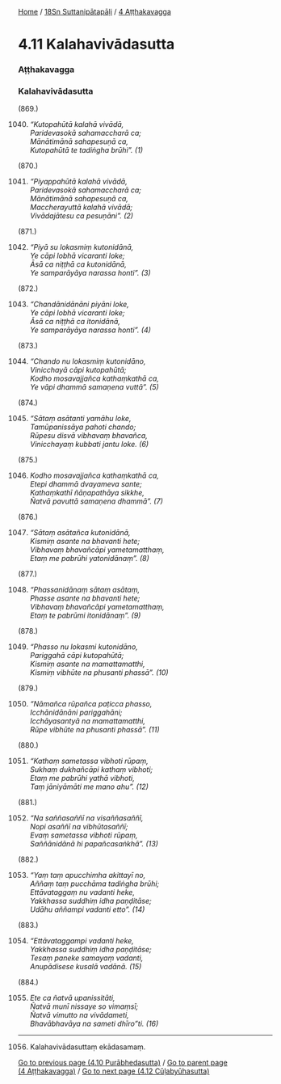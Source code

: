
[Home](/) / [18Sn Suttanipātapāḷi](../../18Sn.md) / [4 Aṭṭhakavagga](../4.md)

# 4.11 Kalahavivādasutta

### Aṭṭhakavagga

### Kalahavivādasutta

(869.)

1040. _“Kutopahūtā kalahā vivādā,_  
_Paridevasokā sahamaccharā ca;_  
_Mānātimānā sahapesuṇā ca,_  
_Kutopahūtā te tadiṅgha brūhi”. (1)_  


(870.)

1041. _“Piyappahūtā kalahā vivādā,_  
_Paridevasokā sahamaccharā ca;_  
_Mānātimānā sahapesuṇā ca,_  
_Maccherayuttā kalahā vivādā;_  
_Vivādajātesu ca pesuṇāni”. (2)_  


(871.)

1042. _“Piyā su lokasmiṃ kutonidānā,_  
_Ye cāpi lobhā vicaranti loke;_  
_Āsā ca niṭṭhā ca kutonidānā,_  
_Ye samparāyāya narassa honti”. (3)_  


(872.)

1043. _“Chandānidānāni piyāni loke,_  
_Ye cāpi lobhā vicaranti loke;_  
_Āsā ca niṭṭhā ca itonidānā,_  
_Ye samparāyāya narassa honti”. (4)_  


(873.)

1044. _“Chando nu lokasmiṃ kutonidāno,_  
_Vinicchayā cāpi kutopahūtā;_  
_Kodho mosavajjañca kathaṃkathā ca,_  
_Ye vāpi dhammā samaṇena vuttā”. (5)_  


(874.)

1045. _“Sātaṃ asātanti yamāhu loke,_  
_Tamūpanissāya pahoti chando;_  
_Rūpesu disvā vibhavaṃ bhavañca,_  
_Vinicchayaṃ kubbati jantu loke. (6)_  


(875.)

1046. _Kodho mosavajjañca kathaṃkathā ca,_  
_Etepi dhammā dvayameva sante;_  
_Kathaṃkathī ñāṇapathāya sikkhe,_  
_Ñatvā pavuttā samaṇena dhammā”. (7)_  


(876.)

1047. _“Sātaṃ asātañca kutonidānā,_  
_Kismiṃ asante na bhavanti hete;_  
_Vibhavaṃ bhavañcāpi yametamatthaṃ,_  
_Etaṃ me pabrūhi yatonidānaṃ”. (8)_  


(877.)

1048. _“Phassanidānaṃ sātaṃ asātaṃ,_  
_Phasse asante na bhavanti hete;_  
_Vibhavaṃ bhavañcāpi yametamatthaṃ,_  
_Etaṃ te pabrūmi itonidānaṃ”. (9)_  


(878.)

1049. _“Phasso nu lokasmi kutonidāno,_  
_Pariggahā cāpi kutopahūtā;_  
_Kismiṃ asante na mamattamatthi,_  
_Kismiṃ vibhūte na phusanti phassā”. (10)_  


(879.)

1050. _“Nāmañca rūpañca paṭicca phasso,_  
_Icchānidānāni pariggahāni;_  
_Icchāyasantyā na mamattamatthi,_  
_Rūpe vibhūte na phusanti phassā”. (11)_  


(880.)

1051. _“Kathaṃ sametassa vibhoti rūpaṃ,_  
_Sukhaṃ dukhañcāpi kathaṃ vibhoti;_  
_Etaṃ me pabrūhi yathā vibhoti,_  
_Taṃ jāniyāmāti me mano ahu”. (12)_  


(881.)

1052. _“Na saññasaññī na visaññasaññī,_  
_Nopi asaññī na vibhūtasaññī;_  
_Evaṃ sametassa vibhoti rūpaṃ,_  
_Saññānidānā hi papañcasaṅkhā”. (13)_  


(882.)

1053. _“Yaṃ taṃ apucchimha akittayī no,_  
_Aññaṃ taṃ pucchāma tadiṅgha brūhi;_  
_Ettāvataggaṃ nu vadanti heke,_  
_Yakkhassa suddhiṃ idha paṇḍitāse;_  
_Udāhu aññampi vadanti etto”. (14)_  


(883.)

1054. _“Ettāvataggampi vadanti heke,_  
_Yakkhassa suddhiṃ idha paṇḍitāse;_  
_Tesaṃ paneke samayaṃ vadanti,_  
_Anupādisese kusalā vadānā. (15)_  


(884.)

1055. _Ete ca ñatvā upanissitāti,_  
_Ñatvā munī nissaye so vimaṃsī;_  
_Ñatvā vimutto na vivādameti,_  
_Bhavābhavāya na sameti dhīro”ti. (16)_  


---

1056. Kalahavivādasuttaṃ ekādasamaṃ.



[Go to previous page (4.10 Purābhedasutta)](4.10.md) / [Go to parent page (4 Aṭṭhakavagga)](../4.md) / [Go to next page (4.12 Cūḷabyūhasutta)](4.12.md)


